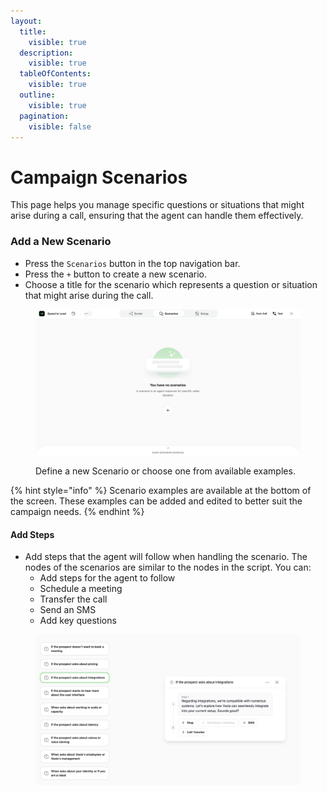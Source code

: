 ```yaml
---
layout:
  title:
    visible: true
  description:
    visible: true
  tableOfContents:
    visible: true
  outline:
    visible: true
  pagination:
    visible: false
---
```


# Campaign Scenarios

This page helps you manage specific questions or situations that might arise during a call, ensuring that the agent can handle them effectively.

### **Add a New Scenario**

* Press the `Scenarios` button in the top navigation bar.
* Press the `+` button to create a new scenario.
* Choose a title for the scenario which represents a question or situation that might arise during the call.

<figure><img src="../.gitbook/assets/Screenshot 2025-02-25 at 13.15.40.png" alt=""><figcaption><p>Define a new Scenario or choose one from available examples.</p></figcaption></figure>

{% hint style="info" %}
Scenario examples are available at the bottom of the screen. These examples can be added and edited to better suit the campaign needs.
{% endhint %}

#### **Add Steps**

* Add steps that the agent will follow when handling the scenario. The nodes of the scenarios are similar to the nodes in the script. You can:
  * Add steps for the agent to follow
  * Schedule a meeting
  * Transfer the call
  * Send an SMS
  * Add key questions

<figure><img src="../.gitbook/assets/image (33).png" alt=""><figcaption></figcaption></figure>

